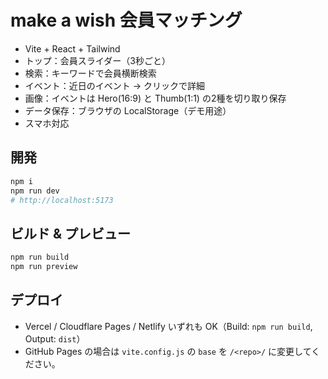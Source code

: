# make a wish 会員マッチング

- Vite + React + Tailwind
- トップ：会員スライダー（3秒ごと）
- 検索：キーワードで会員横断検索
- イベント：近日のイベント → クリックで詳細
- 画像：イベントは Hero(16:9) と Thumb(1:1) の2種を切り取り保存
- データ保存：ブラウザの LocalStorage（デモ用途）
- スマホ対応

## 開発
```bash
npm i
npm run dev
# http://localhost:5173
```

## ビルド & プレビュー
```bash
npm run build
npm run preview
```

## デプロイ
- Vercel / Cloudflare Pages / Netlify いずれも OK（Build: `npm run build`, Output: `dist`）
- GitHub Pages の場合は `vite.config.js` の `base` を `/<repo>/` に変更してください。
